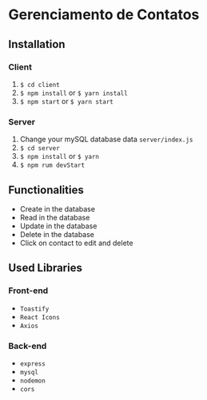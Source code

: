 # Gerenciamento de Contatos

## Installation

### Client

  1. `$ cd client`
  2. `$ npm install` or `$ yarn install`
  3. `$ npm start` or `$ yarn start`
  
### Server

  1. Change your mySQL database data `server/index.js`
  2. `$ cd server`
  3. `$ npm install` or `$ yarn`
  4. `$ npm rum devStart`
  
## Functionalities

  + Create in the database
  + Read in the database
  + Update in the database
  + Delete in the database
  + Click on contact to edit and delete
  
## Used Libraries

### Front-end
 + `Toastify`
 + `React Icons`
 +  `Axios`

### Back-end

+ `express`
+ `mysql`
+ `nodemon`
+ `cors`
